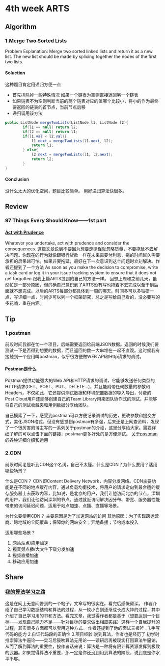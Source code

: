 # 4th week ARTS
## Algorithm
### 1.[Merge Two Sorted Lists](https://leetcode.com/problems/merge-two-sorted-lists/description/)
Problem Explanation:
Merge two sorted linked lists and return it as a new list. The new list should be made by splicing together the nodes of the first two lists.
#### Soluction
这种题目肯定用递归方便一点
* 首先排除掉一些特殊情况 如果一个链表为空则直接返回另一个链表
* 如果链表不为空则判断当前的两个链表对应的值哪个比较小，将小的作为最终要返回的链表的首节点，当前节点后移
* 递归调用该方法

```java
public ListNode mergeTwoLists(ListNode l1, ListNode l2){
		if(l1 == null) return l2;
		if(l2 == null) return l1;
		if(l1.val < l2.val){
			l1.next = mergeTwoLists(l1.next, l2);
			return l1;
		} else{
			l2.next = mergeTwoLists(l1, l2.next);
			return l2;
		}
}
```
#### Conclusion
没什么太大的优化空间，题目比较简单。
用好递归算法快很多。

## Review
### 97 Things Every Should Know——1st part
#### [Act with Prudence](https://97-things-every-x-should-know.gitbooks.io/97-things-every-programmer-should-know/content/en/thing_01/index.html)
Whatever you undertake, act with prudence and consider the consequences.
这篇文章说到不要因为想要走捷径就忽略质量，不要拖延不去解决问题。你现在的行为就像跟银行贷款一样在未来需要付利息，拖的时间越久需要承担的后果越可怕。如果非要拖延，最好在下一次意识到这个问题时立刻解决。作者还提到了一个方法 As soon as you make the decision to compromise, write a task card or log it in your issue tracking system to ensure that it does not get forgotten.跟我上篇ARTS提到的自己的方法一样。
回想上周和之前几天，虽然忙是一部分原因，但的确自己意识到了ARTS没有写也拖着不去完成以至于到后面就不想完成。以后的ARTS每部分都具体到一周的哪天。时间多可以多钻研一点，写详细一点，时间少可以列一个框架研究，总之是写给自己看的，没必要写的多花哨，重在内涵。

## Tip
### 1.postman
前段时间我都在忙一个项目，后端需要返回给前端JSON数据。返回的时候我们要测试一下是否得到想要的数据，而且返回的数一大串堆在一起不直观。这时候我有接触到一个应用叫postman，似乎很方便做WEB API和Http请求的调试。
#### Postman是什么
Postman提供功能强大的Web API和HTTP请求的调试，它能够发送任何类型的HTTP请求(GET、POST、PUT、DELETE…)，并且能附带任何数量的参数和Headers。不仅如此，它还提供测试数据和环境配置数据的导入导出，付费的Post Cloud用户还能够创建自己的Team Library用来团队协作式的测试，并能够将自己的测试收藏夹和用例数据分享给团队。

自己摸索了一下，感受到postman可以方便记录调试的历史，更改参数和提交方式，美化JSON格式。但没有感觉到postman有多强，后来还是上网查资料，发现了一个很厉害的博主写的一系列关于postman的介绍，这里分享给大家。需要详细了解的可以点击下面的链接，postman更多好处的是方便测试。
[关于postman的各种详细介绍和运用](https://www.jellythink.com/archives/category/tool-tutorials/postman/page/2)

### 2.CDN
前段时间老是听到CDN这个名词，自己不太懂。什么是CDN？为什么要用？适用哪些场景？

什么是CDN？
CDN即Content Delivery Network，内容分发网络。CDN主要功能是在不同的地点缓存内容，通过负载均衡技术，将用户的请求定向到最合适的缓存服务器上去获取内容，比如说，是北京的用户，我们让他访问北京的节点，深圳的用户，我们让他访问深圳的节点。通过就近访问解决因分布、带宽、服务器性能带来的访问延迟问题，适用于站点加速、点播、直播等场景。

为什么要使用CDN？
主要原因是为了加速网站的访问
其他原因：为了实现跨运营商、跨地域的全网覆盖；保障你的网站安全；异地备援；节约成本投入

适用哪些场景？
1. 网站站点/应用加速
2. 视音频点播/大文件下载分发加速
3. 视频直播加速
4. 移动应用加速

## Share
### [我的算法学习之路](http://lucida.me/blog/on-learning-algorithms/)
这是在网上无意间瞥到的一个帖子，文章写的很实在。看完后感慨颇深。
作者介绍了自己学习数据结构和算法的过程，从一枚小白到逐渐成长成大神的过程，其中介绍了自己学习用的书和方法。看完文章，我觉得作者都是基于（想要达到一个目标——发现自己能力不足——针对目标的要求做出相应实践）这样一个自我提升的过程，其实很多方面都可以套用这种方式。
作者还提到了他的面试三板斧：1.手写代码的能力 2.自证代码段的正确性 3.项目经验
说到算法，作者也是经历了 初学时推崇算法牛逼论——实习后鼓吹算法无用论——读研后再被现实打回算法牛逼论，从而了解到算法的重要性，按作者话来说：算法是一种将有限计算资源发挥到极致的武器。如果觉得算法不重要，那一定是你还没到用到算法的阶段，说到底是你水平不够。
